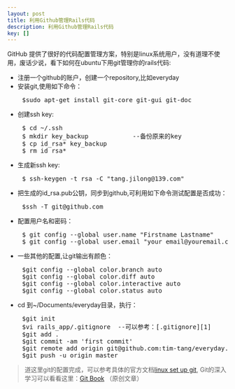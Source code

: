 ```yaml
---
layout: post
title: 利用Github管理Rails代码
description: 利用Github管理Rails代码
key: []
---
```

GitHub 提供了很好的代码配置管理方案，特别是linux系统用户，没有道理不使用，废话少说，看下如何在ubuntu下用git管理你的rails代码:

 - 注册一个github的账户，创建一个repository,比如everyday
 - 安装git,使用如下命令：
<pre>
    $sudo apt-get install git-core git-gui git-doc
</pre>
 - 创建ssh key:
<pre>
    $ cd ~/.ssh
    $ mkdir key_backup            --备份原来的key
    $ cp id_rsa* key_backup
    $ rm id_rsa*
</pre>
 - 生成新ssh key:
<pre>
    $ ssh-keygen -t rsa -C "tang.jilong@139.com"
</pre>
 - 把生成的id_rsa.pub公钥，同步到github,可利用如下命令测试配置是否成功：
<pre>
    $ssh -T git@github.com
</pre>
 - 配置用户名和密码：
<pre>
    $ git config --global user.name "Firstname Lastname"
    $ git config --global user.email "your_email@youremail.com"
</pre>
 - 一些其他的配置,让git输出有颜色：
<pre>
    $git config --global color.branch auto
    $git config --global color.diff auto
    $git config --global color.interactive auto
    $git config --global color.status auto
</pre>
 - cd 到~/Documents/everyday目录，执行：
<pre>
    $git init
    $vi rails_app/.gitignore  --可以参考：[.gitignore][1]
    $git add .
    $git commit -am 'first commit'
    $git remote add origin git@github.com:tim-tang/everyday.git
    $git push -u origin master
</pre>
> 道这里git的配置完成，可以参考具体的官方文档[linux set up git][2], Git的深入学习可以看看这里：[Git Book][3] （原创文章）

  [1]: https://github.com/tim-tang/everyday/blob/master/.gitignore "gitignore"
  [2]: http://help.github.com/linux-set-up-git/ "linux-set-up-git"
  [3]: http://www.everyday-cn.com/en/ibook_list "git book"
